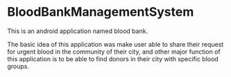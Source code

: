 # BloodBankManagementSystem

This is an android application named blood bank.

The basic idea of this application was make user able to share their request for urgent blood in the community of their city, and other major function of this application is to be able to find donors in their city with specific blood groups.
